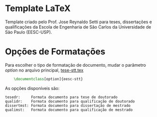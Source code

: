 # Template LaTeX

Template criado pelo Prof. Jose Reynaldo Setti para teses, dissertações e qualificações da Escola de Engenharia de São Carlos da Universidade de São Paulo (EESC-USP).

# Opções de Formatações

Para escolher o tipo de formatação de documento, mudar o parâmetro *option* no arquivo principal, [tese-stt.tex](https://github.com/leandromarcomini/eesc-tese/blob/main/tese-stt.tex?plain=1#L16)
```LaTeX
    \documentclass[option]{eesc-stt}
```

As opções disponíveis são:

 	tesedr:     Formata documento para tese de doutorado
 	qualidr:    Formata documento para qualificação de doutorado 
 	dissertmst: Formata documento para dissertação de mestrado
	qualimst:   Formata documento para qualificação de mestrado
